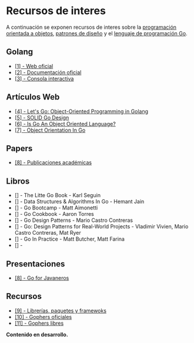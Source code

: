 # Recursos de interes

A continuación se exponen recursos de interes sobre la [programación orientada a objetos](https://es.wikipedia.org/wiki/Programaci%C3%B3n_orientada_a_objetos), [patrones de diseño](https://es.wikipedia.org/wiki/Patr%C3%B3n_de_dise%C3%B1o) y el [lenguaje de programación Go](https://golang.org/).

## Golang

* [\[1\] - Web oficial](https://golang.org/)
* [\[2\] - Documentación oficial](https://golang.org/doc/)
* [\[3\] - Consola interactiva](https://play.golang.org/)

## Artículos Web

* [\[4\] - Let's Go: Object-Oriented Programming in Golang](https://code.tutsplus.com/tutorials/lets-go-object-oriented-programming-in-golang--cms-26540)
* [\[5\] - SOLID Go Design](https://dave.cheney.net/2016/08/20/solid-go-design)
* [\[6\] - Is Go An Object Oriented Language?](http://spf13.com/post/is-go-object-oriented/)
* [\[7\] - Object Orientation In Go](https://katcipis.github.io/blog/object-orientation-go/)

## Papers

* [\[8\] - Publicaciones académicas](https://github.com/golang/go/wiki/ResearchPapers)

## Libros

* \[\] - The Litte Go Book - Karl Seguin
* \[\] - Data Structures & Algorithms In Go - Hemant Jain
* \[\] - Go Bootcamp - Matt Aimonetti
* \[\] - Go Cookbook - Aaron Torres
* \[\] - Go Design Patterns - Mario Castro Contreras
* \[\] - Go: Design Patterns for Real-World Projects - Vladimir Vivien, Mario Castro Contreras, Mat Ryer
* \[\] - Go In Practice - Matt Butcher, Matt Farina
* \[\] - 

## Presentaciones

* [\[8\] - Go for Javaneros](https://talks.golang.org/2014/go4java.slide#1)

## Recursos

* [\[9\] - Librerías, paquetes y framewoks](https://github.com/avelino/awesome-go)
* [\[10\] - Gophers oficiales](https://golang.org/doc/gopher/)
* [\[11\] - Gophers libres](https://github.com/golang-samples/gopher-vector)

**Contenido en desarrollo.**

